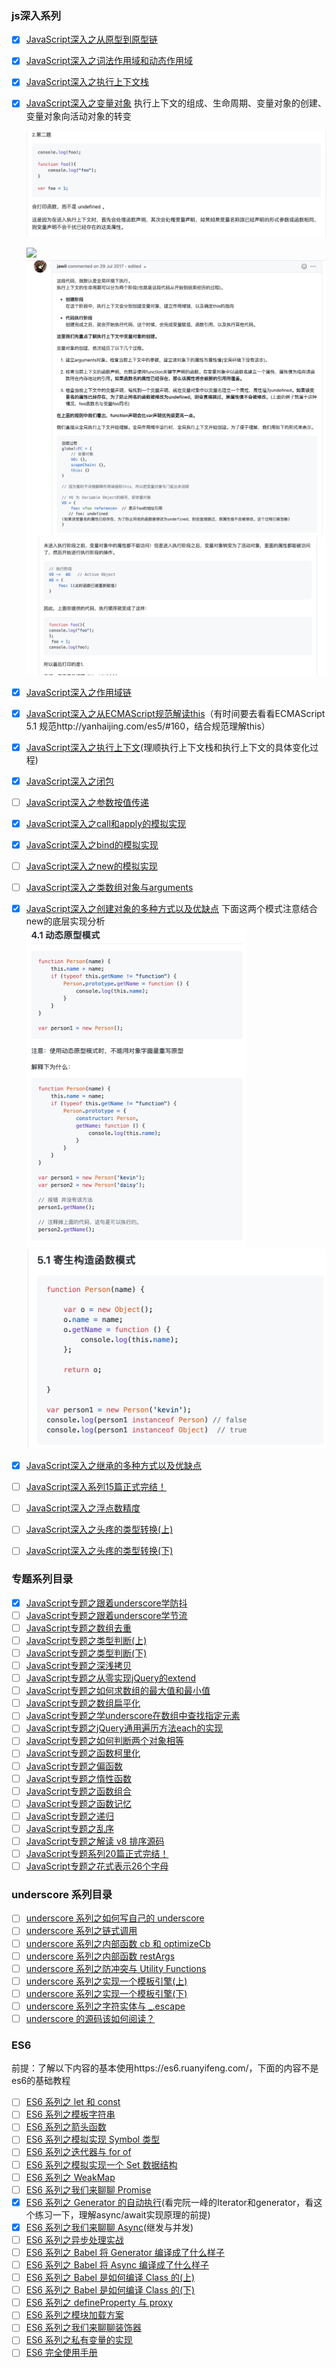 

### js深入系列

- [x] [JavaScript深入之从原型到原型链](https://github.com/mqyqingfeng/Blog/issues/2)

- [x] [JavaScript深入之词法作用域和动态作用域](https://github.com/mqyqingfeng/Blog/issues/3)

- [x] [JavaScript深入之执行上下文栈](https://github.com/mqyqingfeng/Blog/issues/4)

- [x] [JavaScript深入之变量对象](https://github.com/mqyqingfeng/Blog/issues/5)
  执行上下文的组成、生命周期、变量对象的创建、变量对象向活动对象的转变

  ![](./img/变量对象思考题.png)

  ![](/Users/hergun/Desktop/resource/DALIY-STUDY/img/执行上下文的生命周期.webp)
  <img src="./img/变量对象comment1.png" style="zoom:50%;" />
  <img src="./img/变量对象comment2.png" style="zoom:50%;" />

- [x] [JavaScript深入之作用域链](https://github.com/mqyqingfeng/Blog/issues/6)

- [x] [JavaScript深入之从ECMAScript规范解读this](https://github.com/mqyqingfeng/Blog/issues/7)（有时间要去看看ECMAScript 5.1 规范http://yanhaijing.com/es5/#160，结合规范理解this）

- [x] [JavaScript深入之执行上下文](https://github.com/mqyqingfeng/Blog/issues/8)(理顺执行上下文栈和执行上下文的具体变化过程)

- [x] [JavaScript深入之闭包](https://github.com/mqyqingfeng/Blog/issues/9)

- [ ] [JavaScript深入之参数按值传递](https://github.com/mqyqingfeng/Blog/issues/10)

- [x] [JavaScript深入之call和apply的模拟实现](https://github.com/mqyqingfeng/Blog/issues/11)

- [x] [JavaScript深入之bind的模拟实现](https://github.com/mqyqingfeng/Blog/issues/12)

- [ ] [JavaScript深入之new的模拟实现](https://github.com/mqyqingfeng/Blog/issues/13)

- [ ] [JavaScript深入之类数组对象与arguments](https://github.com/mqyqingfeng/Blog/issues/14)

- [x] [JavaScript深入之创建对象的多种方式以及优缺点](https://github.com/mqyqingfeng/Blog/issues/15)
  下面这两个模式注意结合new的底层实现分析
  <img src="./img/动态原型模式.png" style="zoom:50%;" />
  <img src="./img/寄生构造函数模式.png" style="zoom:50%;" />

- [x] [JavaScript深入之继承的多种方式以及优缺点](https://github.com/mqyqingfeng/Blog/issues/16)

- [ ] [JavaScript深入系列15篇正式完结！](https://github.com/mqyqingfeng/Blog/issues/17)

- [ ] [JavaScript深入之浮点数精度](https://github.com/mqyqingfeng/Blog/issues/155)

- [ ] [JavaScript深入之头疼的类型转换(上)](https://github.com/mqyqingfeng/Blog/issues/159)

- [ ] [JavaScript深入之头疼的类型转换(下)](https://github.com/mqyqingfeng/Blog/issues/164)

### 专题系列目录

- [x] [JavaScript专题之跟着underscore学防抖](https://github.com/mqyqingfeng/Blog/issues/22)
- [ ] [JavaScript专题之跟着underscore学节流](https://github.com/mqyqingfeng/Blog/issues/26)
- [ ] [JavaScript专题之数组去重](https://github.com/mqyqingfeng/Blog/issues/27)
- [ ] [JavaScript专题之类型判断(上)](https://github.com/mqyqingfeng/Blog/issues/28)
- [ ] [JavaScript专题之类型判断(下)](https://github.com/mqyqingfeng/Blog/issues/30)
- [ ] [JavaScript专题之深浅拷贝](https://github.com/mqyqingfeng/Blog/issues/32)
- [ ] [JavaScript专题之从零实现jQuery的extend](https://github.com/mqyqingfeng/Blog/issues/33)
- [ ] [JavaScript专题之如何求数组的最大值和最小值](https://github.com/mqyqingfeng/Blog/issues/35)
- [ ] [JavaScript专题之数组扁平化](https://github.com/mqyqingfeng/Blog/issues/36)
- [ ] [JavaScript专题之学underscore在数组中查找指定元素](https://github.com/mqyqingfeng/Blog/issues/37)
- [ ] [JavaScript专题之jQuery通用遍历方法each的实现](https://github.com/mqyqingfeng/Blog/issues/40)
- [ ] [JavaScript专题之如何判断两个对象相等](https://github.com/mqyqingfeng/Blog/issues/41)
- [ ] [JavaScript专题之函数柯里化](https://github.com/mqyqingfeng/Blog/issues/42)
- [ ] [JavaScript专题之偏函数](https://github.com/mqyqingfeng/Blog/issues/43)
- [ ] [JavaScript专题之惰性函数](https://github.com/mqyqingfeng/Blog/issues/44)
- [ ] [JavaScript专题之函数组合](https://github.com/mqyqingfeng/Blog/issues/45)
- [ ] [JavaScript专题之函数记忆](https://github.com/mqyqingfeng/Blog/issues/46)
- [ ] [JavaScript专题之递归](https://github.com/mqyqingfeng/Blog/issues/49)
- [ ] [JavaScript专题之乱序](https://github.com/mqyqingfeng/Blog/issues/51)
- [ ] [JavaScript专题之解读 v8 排序源码](https://github.com/mqyqingfeng/Blog/issues/52)
- [ ] [JavaScript专题系列20篇正式完结！](https://github.com/mqyqingfeng/Blog/issues/53)
- [ ] [JavaScript专题之花式表示26个字母](https://github.com/mqyqingfeng/Blog/issues/166)

### underscore 系列目录

- [ ] [underscore 系列之如何写自己的 underscore](https://github.com/mqyqingfeng/Blog/issues/56)
- [ ] [underscore 系列之链式调用](https://github.com/mqyqingfeng/Blog/issues/57)
- [ ] [underscore 系列之内部函数 cb 和 optimizeCb](https://github.com/mqyqingfeng/Blog/issues/58)
- [ ] [underscore 系列之内部函数 restArgs](https://github.com/mqyqingfeng/Blog/issues/60)
- [ ] [underscore 系列之防冲突与 Utility Functions](https://github.com/mqyqingfeng/Blog/issues/62)
- [ ] [underscore 系列之实现一个模板引擎(上)](https://github.com/mqyqingfeng/Blog/issues/63)
- [ ] [underscore 系列之实现一个模板引擎(下)](https://github.com/mqyqingfeng/Blog/issues/70)
- [ ] [underscore 系列之字符实体与 _.escape](https://github.com/mqyqingfeng/Blog/issues/77)
- [ ] [underscore 的源码该如何阅读？](https://github.com/mqyqingfeng/Blog/issues/79)

### ES6

前提：了解以下内容的基本使用https://es6.ruanyifeng.com/，下面的内容不是es6的基础教程

- [ ] [ES6 系列之 let 和 const](https://github.com/mqyqingfeng/Blog/issues/82)
- [ ] [ES6 系列之模板字符串](https://github.com/mqyqingfeng/Blog/issues/84)
- [ ] [ES6 系列之箭头函数](https://github.com/mqyqingfeng/Blog/issues/85)
- [ ] [ES6 系列之模拟实现 Symbol 类型](https://github.com/mqyqingfeng/Blog/issues/87)
- [ ] [ES6 系列之迭代器与 for of](https://github.com/mqyqingfeng/Blog/issues/90)
- [ ] [ES6 系列之模拟实现一个 Set 数据结构](https://github.com/mqyqingfeng/Blog/issues/91)
- [ ] [ES6 系列之 WeakMap](https://github.com/mqyqingfeng/Blog/issues/92)
- [ ] [ES6 系列之我们来聊聊 Promise](https://github.com/mqyqingfeng/Blog/issues/98)
- [x] [ES6 系列之 Generator 的自动执行](https://github.com/mqyqingfeng/Blog/issues/99)(看完阮一峰的Iterator和generator，看这个练习一下，理解async/await实现原理的前提)
- [x] [ES6 系列之我们来聊聊 Async](https://github.com/mqyqingfeng/Blog/issues/100)(继发与并发)
- [ ] [ES6 系列之异步处理实战](https://github.com/mqyqingfeng/Blog/issues/101)
- [ ] [ES6 系列之 Babel 将 Generator 编译成了什么样子](https://github.com/mqyqingfeng/Blog/issues/102)
- [ ] [ES6 系列之 Babel 将 Async 编译成了什么样子](https://github.com/mqyqingfeng/Blog/issues/103)
- [ ] [ES6 系列之 Babel 是如何编译 Class 的(上)](https://github.com/mqyqingfeng/Blog/issues/105)
- [ ] [ES6 系列之 Babel 是如何编译 Class 的(下)](https://github.com/mqyqingfeng/Blog/issues/106)
- [ ] [ES6 系列之 defineProperty 与 proxy](https://github.com/mqyqingfeng/Blog/issues/107)
- [ ] [ES6 系列之模块加载方案](https://github.com/mqyqingfeng/Blog/issues/108)
- [ ] [ES6 系列之我们来聊聊装饰器](https://github.com/mqyqingfeng/Blog/issues/109)
- [ ] [ES6 系列之私有变量的实现](https://github.com/mqyqingfeng/Blog/issues/110)
- [ ] [ES6 完全使用手册](https://github.com/mqyqingfeng/Blog/issues/111)